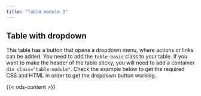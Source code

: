 ```yaml
---
title: "Table module 3"
---
```



## Table with dropdown

This table has a button that opens a dropdown menu, where actions or links can be added.
You need to add the `table-basic` class to your table. If you want to make the header of the table sticky, you will need to add a container `div class="table-module"`.
Check the example below to get the required CSS and HTML in order to get the dropdown button working.


{{< ods-content >}}